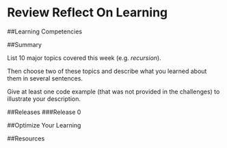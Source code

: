 # Review Reflect On Learning 
 
##Learning Competencies 

##Summary 

 List 10 major topics covered this week (e.g. *recursion*).

Then choose two of these topics and describe what you learned about them in several sentences.

Give at least one code example (that was not provided in the challenges) to illustrate your description. 

##Releases
###Release 0 

##Optimize Your Learning 

##Resources